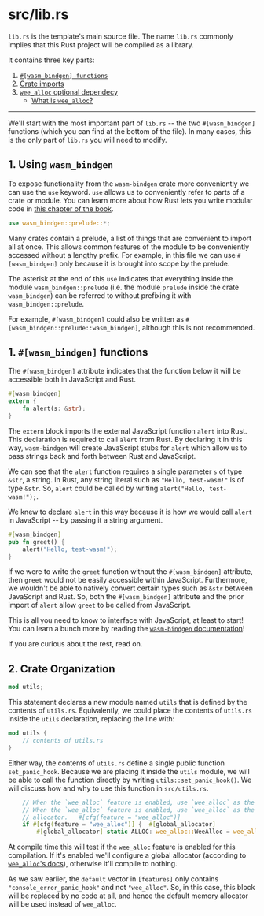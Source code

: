 # src/lib.rs

`lib.rs` is the template's main source file. The name `lib.rs` commonly implies that this Rust project will be compiled as a library.

It contains three key parts:

1. [`#[wasm_bindgen] functions`](#a1-wasm_bindgen-functions)
2. [Crate imports](#a2-crate-imports)
3. [`wee_alloc` optional dependecy](#a3-wee_alloc-optional-dependecy)
	- [What is `wee_alloc`?](#what-is-wee_alloc)

---

We'll start with the most important part of `lib.rs` -- the two `#[wasm_bindgen]` functions (which you can find at the bottom of the file). In many cases, this is the only part of `lib.rs` you will need to modify.

## 1. Using `wasm_bindgen`

To expose functionality from the `wasm-bindgen` crate more conveniently we can use the `use` keyword.
`use` allows us to conveniently refer to parts of a crate or module. You can learn more about how Rust
lets you write modular code in [this chapter of the book](https://doc.rust-lang.org/book/ch07-02-defining-modules-to-control-scope-and-privacy.html).

```rust
use wasm_bindgen::prelude::*;
```

Many crates contain a prelude, a list of things that are convenient to import
all at once. This allows common features of the module to be conveniently
accessed without a lengthy prefix. For example, in this file we can use
`#[wasm_bindgen]` only because it is brought into scope by the prelude.

The asterisk at the end of this `use` indicates that everything inside the module `wasm_bindgen::prelude` (i.e. the module `prelude` inside the crate `wasm_bindgen`) can be referred to without prefixing it with `wasm_bindgen::prelude`.

For example, `#[wasm_bindgen]` could also be written as `#[wasm_bindgen::prelude::wasm_bindgen]`, although this is not recommended.

## 1. `#[wasm_bindgen]` functions

The `#[wasm_bindgen]` attribute indicates that the function below it will be accessible both in JavaScript and Rust.

```rust
#[wasm_bindgen]
extern {
    fn alert(s: &str);
}
```

The `extern` block imports the external JavaScript function `alert` into Rust. This declaration is required to call `alert` from Rust. By declaring it in this way, `wasm-bindgen` will create JavaScript stubs for `alert` which allow us to pass strings back and forth between Rust and JavaScript.

We can see that the `alert` function requires a single parameter `s` of type `&str`, a string. In Rust, any string literal such as `"Hello, test-wasm!"` is of type `&str`. So, `alert` could be called by writing `alert("Hello, test-wasm!");`.

We knew to declare `alert` in this way because it is how we would call `alert` in JavaScript -- by passing it a string argument.

```rust
#[wasm_bindgen]
pub fn greet() {
    alert("Hello, test-wasm!");
}
```

If we were to write the `greet` function without the `#[wasm_bindgen]` attribute, then `greet` would not be easily accessible within JavaScript. Furthermore, we wouldn't be able to natively convert certain types such as `&str` between JavaScript and Rust. So, both the `#[wasm_bindgen]` attribute and the prior import of `alert` allow `greet` to be called from JavaScript.

This is all you need to know to interface with JavaScript, at least to start! You can learn a bunch more by reading the
[`wasm-bindgen` documentation]!

[`wasm-bindgen` documentation]: https://rustwasm.github.io/docs/wasm-bindgen/

If you are curious about the rest, read on.

## 2. Crate Organization

```rust
mod utils;
```
This statement declares a new module named `utils` that is defined by the contents of `utils.rs`. Equivalently, we could place the contents of `utils.rs` inside the `utils` declaration, replacing the line with:

```rust
mod utils {
    // contents of utils.rs
}
```

Either way, the contents of `utils.rs` define a single public function `set_panic_hook`. Because we are placing it inside the `utils` module, we will be able to call the function directly by writing `utils::set_panic_hook()`. We will discuss how and why to use this function in `src/utils.rs`.


```rust
    // When the `wee_alloc` feature is enabled, use `wee_alloc` as the global
    // When the `wee_alloc` feature is enabled, use `wee_alloc` as the global	// allocator.
    // allocator.	#[cfg(feature = "wee_alloc")]
    if #[cfg(feature = "wee_alloc")] {	#[global_allocator]
        #[global_allocator]	static ALLOC: wee_alloc::WeeAlloc = wee_alloc::WeeAlloc::INIT;
```

At compile time this will test if the `wee_alloc` feature is enabled for this
compilation. If it's enabled we'll configure a global allocator (according to
[`wee_alloc`'s docs][wee-alloc-docs]), otherwise it'll compile to nothing.

[wee-alloc-docs]: https://docs.rs/wee_alloc/0.4.3/wee_alloc/

As we saw earlier, the `default` vector in `[features]` only contains `"console_error_panic_hook"` and not `"wee_alloc"`. So, in this case, this 
block will be replaced by no code at all, and hence the default memory allocator will be used instead of `wee_alloc`.

